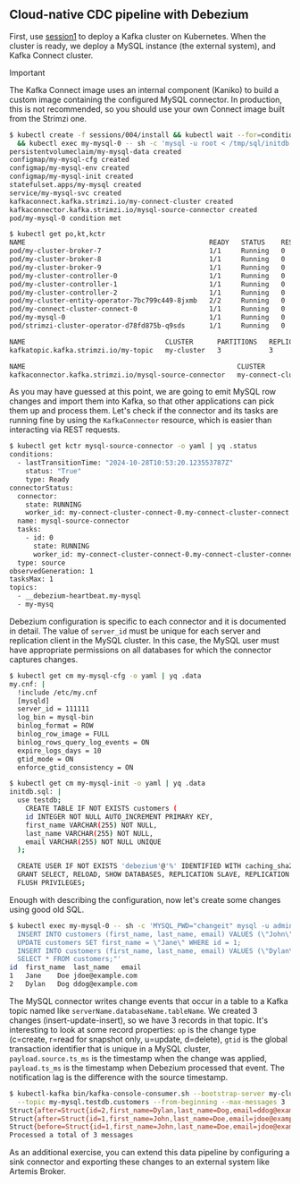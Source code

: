 ## Cloud-native CDC pipeline with Debezium

First, use [session1](/sessions/001) to deploy a Kafka cluster on Kubernetes.
When the cluster is ready, we deploy a MySQL instance (the external system), and Kafka Connect cluster.

> [!IMPORTANT]  
> The Kafka Connect image uses an internal component (Kaniko) to build a custom image containing the configured MySQL connector.
> In production, this is not recommended, so you should use your own Connect image built from the Strimzi one.

```sh
$ kubectl create -f sessions/004/install && kubectl wait --for=condition=Ready pod -l app=my-mysql --timeout=300s \
  && kubectl exec my-mysql-0 -- sh -c 'mysql -u root < /tmp/sql/initdb.sql'
persistentvolumeclaim/my-mysql-data created
configmap/my-mysql-cfg created
configmap/my-mysql-env created
configmap/my-mysql-init created
statefulset.apps/my-mysql created
service/my-mysql-svc created
kafkaconnect.kafka.strimzi.io/my-connect-cluster created
kafkaconnector.kafka.strimzi.io/mysql-source-connector created
pod/my-mysql-0 condition met

$ kubectl get po,kt,kctr
NAME                                              READY   STATUS    RESTARTS   AGE
pod/my-cluster-broker-7                           1/1     Running   0          6m1s
pod/my-cluster-broker-8                           1/1     Running   0          6m1s
pod/my-cluster-broker-9                           1/1     Running   0          6m1s
pod/my-cluster-controller-0                       1/1     Running   0          6m1s
pod/my-cluster-controller-1                       1/1     Running   0          6m1s
pod/my-cluster-controller-2                       1/1     Running   0          6m1s
pod/my-cluster-entity-operator-7bc799c449-8jxmb   2/2     Running   0          5m27s
pod/my-connect-cluster-connect-0                  1/1     Running   0          2m46s
pod/my-mysql-0                                    1/1     Running   0          4m19s
pod/strimzi-cluster-operator-d78fd875b-q9sds      1/1     Running   0          6m30s

NAME                                   CLUSTER      PARTITIONS   REPLICATION FACTOR   READY
kafkatopic.kafka.strimzi.io/my-topic   my-cluster   3            3                    True

NAME                                                     CLUSTER              CONNECTOR CLASS                              MAX TASKS   READY
kafkaconnector.kafka.strimzi.io/mysql-source-connector   my-connect-cluster   io.debezium.connector.mysql.MySqlConnector   1           True
```

As you may have guessed at this point, we are going to emit MySQL row changes and import them into Kafka, so that other applications can pick them up and process them.
Let's check if the connector and its tasks are running fine by using the `KafkaConnector` resource, which is easier than interacting via REST requests.

```sh
$ kubectl get kctr mysql-source-connector -o yaml | yq .status
conditions:
  - lastTransitionTime: "2024-10-28T10:53:20.123553787Z"
    status: "True"
    type: Ready
connectorStatus:
  connector:
    state: RUNNING
    worker_id: my-connect-cluster-connect-0.my-connect-cluster-connect.test.svc:8083
  name: mysql-source-connector
  tasks:
    - id: 0
      state: RUNNING
      worker_id: my-connect-cluster-connect-0.my-connect-cluster-connect.test.svc:8083
  type: source
observedGeneration: 1
tasksMax: 1
topics:
  - __debezium-heartbeat.my-mysql
  - my-mysq
```

Debezium configuration is specific to each connector and it is documented in detail.
The value of `server_id` must be unique for each server and replication client in the MySQL cluster.
In this case, the MySQL user must have appropriate permissions on all databases for which the connector captures changes.

```sh
$ kubectl get cm my-mysql-cfg -o yaml | yq .data
my.cnf: |
  !include /etc/my.cnf
  [mysqld]
  server_id = 111111  
  log_bin = mysql-bin
  binlog_format = ROW
  binlog_row_image = FULL
  binlog_rows_query_log_events = ON
  expire_logs_days = 10
  gtid_mode = ON
  enforce_gtid_consistency = ON

$ kubectl get cm my-mysql-init -o yaml | yq .data
initdb.sql: |
  use testdb;
    CREATE TABLE IF NOT EXISTS customers (
    id INTEGER NOT NULL AUTO_INCREMENT PRIMARY KEY,
    first_name VARCHAR(255) NOT NULL,
    last_name VARCHAR(255) NOT NULL,
    email VARCHAR(255) NOT NULL UNIQUE
  );

  CREATE USER IF NOT EXISTS 'debezium'@'%' IDENTIFIED WITH caching_sha2_password BY 'changeit';
  GRANT SELECT, RELOAD, SHOW DATABASES, REPLICATION SLAVE, REPLICATION CLIENT ON *.* TO 'debezium'@'%';
  FLUSH PRIVILEGES;
```

Enough with describing the configuration, now let's create some changes using good old SQL.

```sh
$ kubectl exec my-mysql-0 -- sh -c 'MYSQL_PWD="changeit" mysql -u admin testdb -e "
  INSERT INTO customers (first_name, last_name, email) VALUES (\"John\", \"Doe\", \"jdoe@example.com\");
  UPDATE customers SET first_name = \"Jane\" WHERE id = 1;
  INSERT INTO customers (first_name, last_name, email) VALUES (\"Dylan\", \"Dog\", \"ddog@example.com\");
  SELECT * FROM customers;"'
id	first_name	last_name	email
1	Jane	Doe	jdoe@example.com
2	Dylan	Dog	ddog@example.com
```

The MySQL connector writes change events that occur in a table to a Kafka topic named like `serverName.databaseName.tableName`.
We created 3 changes (insert-update-insert), so we have 3 records in that topic.
It's interesting to look at some record properties: `op` is the change type (c=create, r=read for snapshot only, u=update, d=delete), `gtid` is the global transaction identifier that is unique in a MySQL cluster, `payload.source.ts_ms` is the timestamp when the change was applied, `payload.ts_ms` is the timestamp when Debezium processed that event. The notification lag is the difference with the source timestamp.

```sh
$ kubectl-kafka bin/kafka-console-consumer.sh --bootstrap-server my-cluster-kafka-bootstrap:9092 \
  --topic my-mysql.testdb.customers --from-beginning --max-messages 3
Struct{after=Struct{id=2,first_name=Dylan,last_name=Dog,email=ddog@example.com},source=Struct{version=2.3.7.Final,connector=mysql,name=my-mysql,ts_ms=1730112871000,db=testdb,table=customers,server_id=111111,gtid=500bc4b7-951a-11ef-aae4-9e82de0bd73c:16,file=mysql-bin.000002,pos=2602,row=0,thread=61},op=c,ts_ms=1730112871209}
Struct{after=Struct{id=1,first_name=John,last_name=Doe,email=jdoe@example.com},source=Struct{version=2.3.7.Final,connector=mysql,name=my-mysql,ts_ms=1730112871000,db=testdb,table=customers,server_id=111111,gtid=500bc4b7-951a-11ef-aae4-9e82de0bd73c:14,file=mysql-bin.000002,pos=1707,row=0,thread=61},op=c,ts_ms=1730112871199}
Struct{before=Struct{id=1,first_name=John,last_name=Doe,email=jdoe@example.com},after=Struct{id=1,first_name=Jane,last_name=Doe,email=jdoe@example.com},source=Struct{version=2.3.7.Final,connector=mysql,name=my-mysql,ts_ms=1730112871000,db=testdb,table=customers,server_id=111111,gtid=500bc4b7-951a-11ef-aae4-9e82de0bd73c:15,file=mysql-bin.000002,pos=2120,row=0,thread=61},op=u,ts_ms=1730112871207}
Processed a total of 3 messages
```

As an additional exercise, you can extend this data pipeline by configuring a sink connector and exporting these changes to an external system like Artemis Broker.
